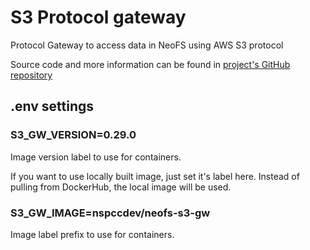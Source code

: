 # S3 Protocol gateway

Protocol Gateway to access data in NeoFS using AWS S3 protocol

Source code and more information can be found in [project's GitHub repository](https://github.com/nspcc-dev/neofs-s3-gw)

## .env settings

### S3_GW_VERSION=0.29.0

Image version label to use for containers.

If you want to use locally built image, just set it's label here. Instead of
pulling from DockerHub, the local image will be used.

### S3_GW_IMAGE=nspccdev/neofs-s3-gw

Image label prefix to use for containers.
